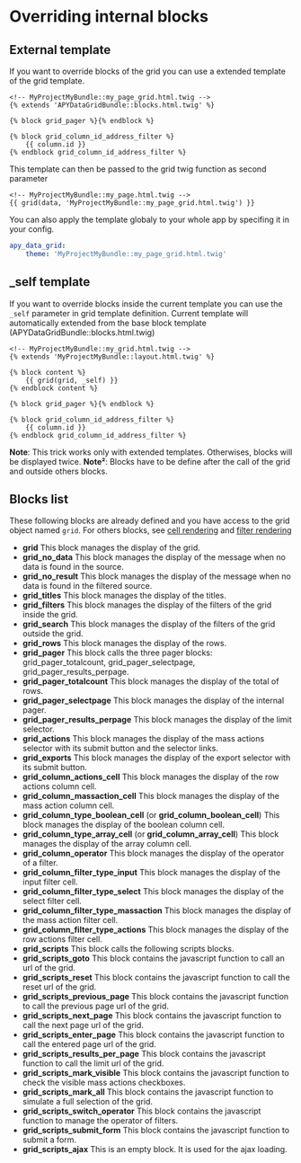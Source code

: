 Overriding internal blocks
==========================

## External template

If you want to override blocks of the grid you can use a extended template of the grid template.

```twig
<!-- MyProjectMyBundle::my_page_grid.html.twig -->
{% extends 'APYDataGridBundle::blocks.html.twig' %}

{% block grid_pager %}{% endblock %}

{% block grid_column_id_address_filter %}
    {{ column.id }}
{% endblock grid_column_id_address_filter %}
```

This template can then be passed to the grid twig function as second parameter

```twig
<!-- MyProjectMyBundle::my_page.html.twig -->
{{ grid(data, 'MyProjectMyBundle::my_page_grid.html.twig') }}
```

You can also apply the template globaly to your whole app by specifing it in your config.

```yaml
apy_data_grid:
    theme: 'MyProjectMyBundle::my_page_grid.html.twig'
```

## _self template

If you want to override blocks inside the current template you can use the `_self` parameter in grid template definition.
Current template will automatically extended from the base block template (APYDataGridBundle::blocks.html.twig)

```twig
<!-- MyProjectMyBundle::my_grid.html.twig -->
{% extends 'MyProjectMyBundle::layout.html.twig' %}

{% block content %}
    {{ grid(grid, _self) }}
{% endblock content %}

{% block grid_pager %}{% endblock %}

{% block grid_column_id_address_filter %}
    {{ column.id }}
{% endblock grid_column_id_address_filter %}
```
**Note**: This trick works only with extended templates. Otherwises, blocks will be displayed twice.
**Note²**: Blocks have to be define after the call of the grid and outside others blocks.

## Blocks list

These following blocks are already defined and you have access to the grid object named `grid`.
For others blocks, see [cell rendering](cell_rendering.md) and [filter rendering](filter_rendering.md)

 * **grid**
    This block manages the display of the grid.
 * **grid_no_data**
    This block manages the display of the message when no data is found in the source.
 * **grid_no_result**
    This block manages the display of the message when no data is found in the filtered source.
 * **grid_titles**
    This block manages the display of the titles.
 * **grid_filters**
    This block manages the display of the filters of the grid inside the grid.
 * **grid_search**
    This block manages the display of the filters of the grid outside the grid.
 * **grid_rows**
    This block manages the display of the rows.
 * **grid_pager**
    This block calls the three pager blocks: grid_pager_totalcount, grid_pager_selectpage, grid_pager_results_perpage.
 * **grid_pager_totalcount**
    This block manages the display of the total of rows.
 * **grid_pager_selectpage**
    This block manages the display of the internal pager.
 * **grid_pager_results_perpage**
    This block manages the display of the limit selector.
 * **grid_actions**
    This block manages the display of the mass actions selector with its submit button and the selector links.
 * **grid_exports**
    This block manages the display of the export selector with its submit button.
 * **grid_column_actions_cell**
    This block manages the display of the row actions column cell.
 * **grid_column_massaction_cell**
    This block manages the display of the mass action column cell.
 * **grid_column_type_boolean_cell** (or **grid_column_boolean_cell**)
    This block manages the display of the boolean column cell.
 * **grid_column_type_array_cell** (or **grid_column_array_cell**)
    This block manages the display of the array column cell.
 * **grid_column_operator**
    This block manages the display of the operator of a filter.
 * **grid_column_filter_type_input**
    This block manages the display of the input filter cell.
 * **grid_column_filter_type_select**
    This block manages the display of the select filter cell.
 * **grid_column_filter_type_massaction**
    This block manages the display of the mass action filter cell.
 * **grid_column_filter_type_actions**
    This block manages the display of the row actions filter cell.
 * **grid_scripts**
    This block calls the following scripts blocks.
 * **grid_scripts_goto**
    This block contains the javascript function to call an url of the grid.
 * **grid_scripts_reset**
    This block contains the javascript function to call the reset url of the grid.
 * **grid_scripts_previous_page**
    This block contains the javascript function to call the previous page url of the grid.
 * **grid_scripts_next_page**
    This block contains the javascript function to call the next page url of the grid.
 * **grid_scripts_enter_page**
    This block contains the javascript function to call the entered page url of the grid.
 * **grid_scripts_results_per_page**
    This block contains the javascript function to call the limit url of the grid.
 * **grid_scripts_mark_visible**
    This block contains the javascript function to check the visible mass actions checkboxes.
 * **grid_scripts_mark_all**
    This block contains the javascript function to simulate a full selection of the grid.
 * **grid_scripts_switch_operator**
    This block contains the javascript function to manage the operator of filters.
 * **grid_scripts_submit_form**
    This block contains the javascript function to submit a form.
 * **grid_scripts_ajax**
    This is an empty block. It is used for the ajax loading.
